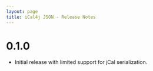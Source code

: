```yaml
---
layout: page
title: iCal4j JSON - Release Notes
---
```


# 0.1.0

* Initial release with limited support for jCal serialization.
